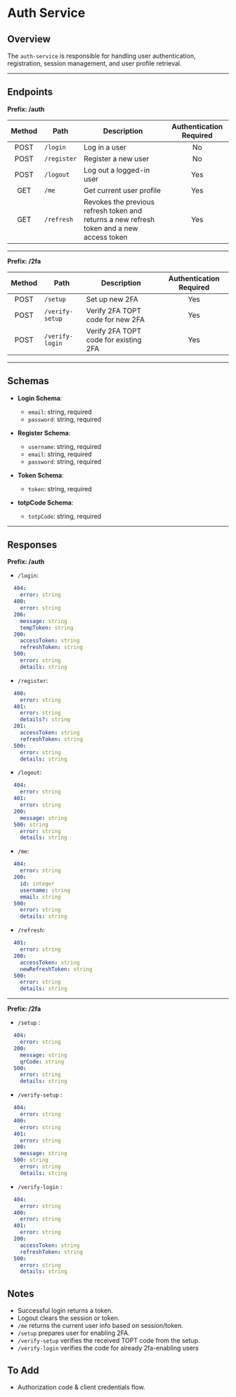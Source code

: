 # Auth Service 

## Overview
The `auth-service` is responsible for handling user authentication, registration, session management, and user profile retrieval.

---

## Endpoints
**Prefix: /auth**


| Method | Path          | Description                                                           | Authentication Required |
| :----: | ------------- | --------------------------------------------------------------------- | :----------------------: |
| POST   | `/login`      | Log in a user                                                         | No                       |
| POST   | `/register`   | Register a new user                                                   | No                       |
| POST   | `/logout`     | Log out a logged-in user                                               | Yes                      |
| GET    | `/me`         | Get current user profile                                               | Yes                      |
| GET    | `/refresh`    | Revokes the previous refresh token and returns a new refresh token and a new access token | Yes |

---
**Prefix: /2fa**


| Method | Path             | Description                           | Authentication Required |
| :----: | ---------------- | ------------------------------------- | :----------------------: |
| POST   | `/setup`         | Set up new 2FA                        | Yes                      |
| POST   | `/verify-setup`  | Verify 2FA TOPT code for new 2FA      | Yes                      |
| POST   | `/verify-login`  | Verify 2FA TOPT code for existing 2FA | Yes                      |

---

## Schemas

- **Login Schema**:
  - `email`: string, required
  - `password`: string, required

- **Register Schema**:
  - `username`: string, required
  - `email`: string, required
  - `password`: string, required

- **Token Schema**:
  - `token`: string, required

- **totpCode Schema**:
  - `totpCode`: string, required


---

## Responses
**Prefix: /auth**
- `/login`: 
```yaml
  404:
    error: string
  400:
    error: string
  206:
    message: string 
    tempToken: string 
  200:
    accessToken: string 
    refreshToken: string
  500:
    error: string 
    details: string
```
- `/register`:
```yaml
  400:
    error: string
  401:
    error: string 
    details?: string
  201:
    accessToken: string 
    refreshToken: string
  500:
    error: string 
    details: string
```

- `/logout`:
```yaml
  404:
    error: string
  401:
    error: string
  200:
    message: string
  500: string 
    error: string 
    details: string
```

- `/me`:
```yaml
  404:
    error: string
  200:
    id: integer
    username: string
    email: string
  500:
    error: string 
    details: string
```

- `/refresh`:
```yaml
  401:
    error: string
  200:
    accessToken: string 
    newRefreshToken: string
  500:
    error: string 
    details: string
```

---

**Prefix: /2fa**
- `/setup` :
```yaml
  404:
    error: string
  200:
    message: string 
    qrCode: string 
  500:
    error: string 
    details: string
```

- `/verify-setup` :
```yaml
  404:
    error: string
  400:
    error: string
  401:
    error: string
  200:
    message: string
  500: string 
    error: string 
    details: string
```

- `/verify-login` :
```yaml
  404:
    error: string
  400:
    error: string
  401:
    error: string
  200:
    accessToken: string 
    refreshToken: string
  500:
    error: string 
    details: string
```

## Notes
- Successful login returns a token.
- Logout clears the session or token.
- `/me` returns the current user info based on session/token.
- `/setup` prepares user for enabling 2FA.
- `/verify-setup` verifies the received TOPT code from the setup.
- `/verify-login` verifies the code for already 2fa-enabling users

## To Add
- Authorization code & client credentials flow.


